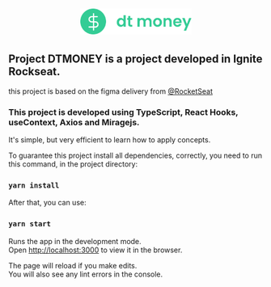 <h1 align="center">
  <img alt="dtmoney" title="dtmoney" src="./src/assets/logo_green.svg" width="220px" />
</h1>


## Project DTMONEY is a project developed in Ignite Rockseat. 
this project is based on the figma delivery from [@RocketSeat](https://www.figma.com/file/0xmu9mj2TJYoIOubBFWsk5/dtmoney-Ignite-(Copy)?node-id=0%3A1)


### This project is developed using TypeScript, React Hooks, useContext, Axios and Miragejs. 

It's simple, but very efficient to learn how to apply concepts.

To guarantee this project install all  dependencies, correctly, you need to run this command, in the project directory:
### `yarn install`

After that, you can use:
### `yarn start`

Runs the app in the development mode.\
Open [http://localhost:3000](http://localhost:3000) to view it in the browser.

The page will reload if you make edits.\
You will also see any lint errors in the console.





<!-- <p align="center">
  <img alt="dashboard" src=".github/dashboard.png" width="100%">
  <img alt="cadastrar-transacao" src=".github/cadastrar-transacao.png" width="100%">
</p> -->
